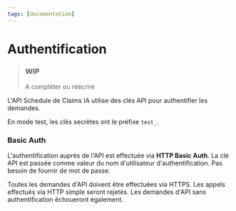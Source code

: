 ```yaml
---
tags: [documentation]
---
```


# Authentification


<!-- theme: warning -->

> ### WIP
>
> A compléter ou réécrire

L'API Schedule de Claims IA utilise des clés API pour authentifier les demandes.

En mode test, les clés secrètes ont le préfixe `test_`.

### Basic Auth

L'authentification auprès de l'API est effectuée via **HTTP Basic Auth**. La clé API est passée comme valeur du nom d'utilisateur d'authentification. Pas besoin de fournir de mot de passe.

Toutes les demandes d'API doivent être effectuées via HTTPS. Les appels effectués via HTTP simple seront rejetés. Les demandes d'API sans authentification échoueront également.